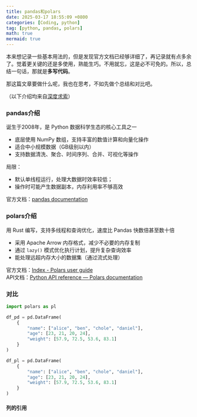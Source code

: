 ```yaml
---
title: pandas和polars
date: 2025-03-17 18:55:09 +0800
categories: [Coding, python]
tag: [python, pandas, polars]
math: true
mermaid: true
---
```





本来想记录一些基本用法的，但是发现官方文档已经够详细了，再记录就有点多余了。觉着更关键的还是多使用，熟能生巧。不用就忘，这是必不可免的。所以，总结一句话，那就是**多写代码**。

那这篇文章要做什么呢，我也在思考，不如先做个总结和对比吧。

（以下介绍均来自[深度求索](https://chat.deepseek.com/)）

### pandas介绍

诞生于2008年，是 Python 数据科学生态的核心工具之一

- 底层使用 NumPy 数组，支持丰富的数值计算和向量化操作
- 适合中小规模数据（GB级别以内）
- 支持数据清洗、聚合、时间序列、合并、可视化等操作

局限：

- 默认单线程运行，处理大数据时效率较低；
- 操作时可能产生数据副本，内存利用率不够高效

官方文档：[pandas documentation](https://pandas.pydata.org/docs/)


### polars介绍

用 Rust 编写，支持多线程和查询优化，速度比 Pandas 快数倍甚至数十倍
- 采用 Apache Arrow 内存格式，减少不必要的内存复制
- 通过 `lazy()` 模式优化执行计划，提升复杂查询效率
- 能处理远超内存大小的数据集（通过流式处理）

官方文档：[Index - Polars user guide](https://docs.pola.rs/)<br>
API文档：[Python API reference — Polars documentation](https://docs.pola.rs/api/python/stable/reference/index.html)


### 对比

```python
import polars as pl

df_pd = pd.DataFrame(
    {
        "name": ["alice", "ben", "chole", "daniel"],
        "age": [23, 21, 20, 24],
        "weight": [57.9, 72.5, 53.6, 83.1]
    }
)

df_pl = pd.DataFrame(
    {
        "name": ["alice", "ben", "chole", "daniel"],
        "age": [23, 21, 20, 24],
        "weight": [57.9, 72.5, 53.6, 83.1]
    }
)
```

#### 列的引用

